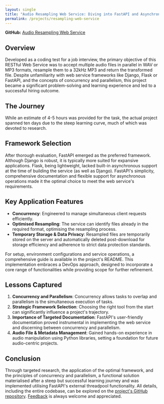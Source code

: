 ```yaml
---
layout: single
title: "Audio Resampling Web Service: Diving into FastAPI and Asynchronous Programming"
permalink: /projects/resampling-web-service
---
```


**GitHub:** [Audio Resampling Web Service](https://github.com/adobiss/resample-web-service)

## Overview

Developed as a coding test for a job interview, the primary objective of this RESTful Web Service was to accept multiple audio files in parallel in WAV or MP3 formats, resample them to a 32kHz MP3 and return the transformed file. Despite unfamiliarity with web service frameworks like Django, Flask or FastAPI, and the concepts of concurrency and parallelism, this project became a significant problem-solving and learning experience and led to a successful hiring outcome.

## The Journey

While an estimate of 4-5 hours was provided for the task, the actual project spanned ten days due to the steep learning curve, much of which was devoted to research.

## Framework Selection ##

After thorough evaluation, FastAPI emerged as the preferred framework. Although Django is robust, it is typically more suited for expansive applications. Flask, being lightweight, lacked built-in asynchronous support at the time of building the service (as well as Django). FastAPI's simplicity, comprehensive documentation and flexible support for asynchronous operations made it the optimal choice to meet the web service's requirements.

## Key Application Features

- **Concurrency**: Engineered to manage simultaneous client requests efficiently.
- **Optimised Resampling**: The service can identify files already in the required format, optimising the resampling process.
- **Temporary Storage & Data Privacy**: Resampled files are temporarily stored on the server and automatically deleted post-download for storage efficiency and adherence to strict data protection standards.

For setup, environment configurations and service operations, a comprehensive guide is available in the project's README. This implementation embraces a DevOps approach, designed to incorporate a core range of functionalities while providing scope for further refinement.

## Lessons Captured

1. **Concurrency and Parallelism**: Concurrency allows tasks to overlap and parallelism is the simultaneous execution of tasks.
2. **Strategic Framework Selection**: Choosing the right tool from the start can significantly influence a project's trajectory.
3. **Importance of Targeted Documentation**: FastAPI's user-friendly documentation proved instrumental in implementing the web service and discerning between concurrency and parallelism.
4. **Audio File & Metadata Management**: Gained hands-on experience in audio manipulation using Python libraries, setting a foundation for future audio-centric projects.

## Conclusion

Through targeted research, the application of the optimal framework, and the principles of concurrency and parallelism, a functional solution materialised after a steep but successful learning journey and was implemented utilising FastAPI's external threadpool functionality. All details, including the entire codebase, can be explored on the [project's GitHub repository](https://github.com/adobiss/resample-web-service). [Feedback](/contact/) is always welcome and appreciated.